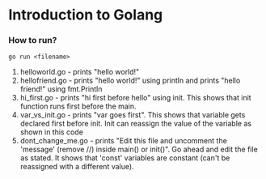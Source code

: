 # Introduction to Golang

### How to run?
```
go run <filename>
```
1. helloworld.go - prints "hello world!"
2. hellofriend.go - prints "hello world!" using println and prints "hello friend!" using fmt.Println
3. hi_first.go - prints "hi first before hello" using init. This shows that init function runs first before the main.
4. var_vs_init.go - prints "var goes first". This shows that variable gets declared first before init. Init can reassign the value of the variable as shown in this code
5. dont_change_me.go - prints "Edit this file and uncomment the 'message' (remove //) inside main() or init()". Go ahead and edit the file as stated. It shows that 'const' variables are constant (can't be reassigned with a different value).
